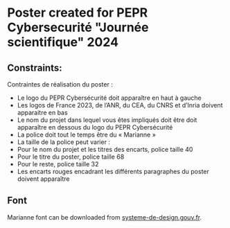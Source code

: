 # Poster created for PEPR Cybersecurité "Journée scientifique" 2024

## Constraints:
Contraintes de réalisation du poster :
- Le logo du PEPR Cybersécurité doit apparaître en haut à gauche
-  Les logos de France 2023, de l’ANR, du CEA, du CNRS et d’Inria doivent apparaitre en bas
-  Le nom du projet dans lequel vous êtes impliqués doit être doit apparaître en dessous du logo du PEPR Cybersécurité
-  La police doit tout le temps être du « Marianne »
-  La taille de la police peut varier : 
-  Pour le nom du projet et les titres des encarts, police taille 40
-  Pour le titre du poster, police taille 68
-  Pour le reste, police taille 32
-  Les encarts rouges encadrant les différents paragraphes du poster doivent apparaître

## Font
Marianne font can be downloaded from [systeme-de-design.gouv.fr](https://www.systeme-de-design.gouv.fr/fondamentaux/typographie/).